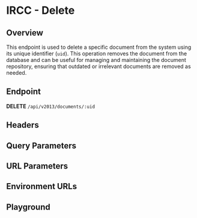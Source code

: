 <script setup>
import SwaggerUI from "../../swagger/view/SwaggerUI.vue"
import irccJson from "../../swagger/json/ircc/delete.json";
import baseJson from "../../swagger/json/records/delete.json";

function mergeJson(base, specific) {
  const merged = JSON.parse(JSON.stringify(base));
  merged.paths["/documents/{uid}"].delete.parameters[1].schema.example = specific.example;
  return merged;
}


const swaggerSpecs = [
  { json: mergeJson(baseJson, irccJson), protected: true },
];
</script>

# IRCC - Delete

## Overview

This endpoint is used to delete a specific document from the system using its unique identifier (`uid`). This operation removes the document from the database and can be useful for managing and maintaining the document repository, ensuring that outdated or irrelevant documents are removed as needed.

## Endpoint
**DELETE** `/api/v2013/documents/:uid`

## Headers
<!--@include: ../../components/common/header/authorization-realm.md-->

## Query Parameters
<!--@include: ../../components/common/query/schema.md-->

## URL Parameters
<!--@include: ../../components/common/url/uid.md-->

## Environment URLs
<!--@include: ../../components/common/environment-urls.md-->

## Playground

<SwaggerUI :swaggerSpecs="swaggerSpecs" />